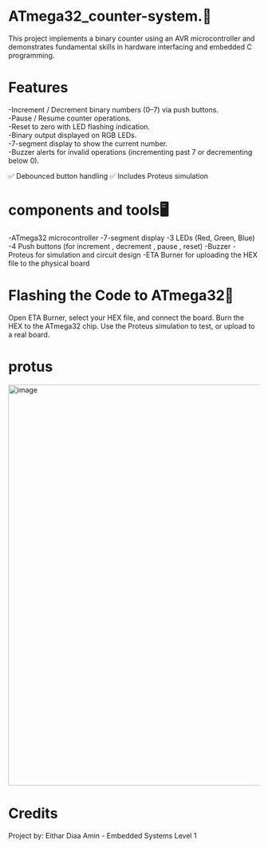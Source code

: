 # ATmega32_counter-system.🧮
This project implements a binary counter using an AVR microcontroller and demonstrates fundamental skills in hardware interfacing and embedded C programming.

# Features 
-Increment / Decrement binary numbers (0–7) via push buttons.  
-Pause / Resume counter operations.  
-Reset to zero with LED flashing indication.  
-Binary output displayed on RGB LEDs.  
-7-segment display to show the current number.  
-Buzzer alerts for invalid operations (incrementing past 7 or decrementing below 0).  

✅ Debounced button handling
✅ Includes Proteus simulation

# components and tools🖥️
-ATmega32 microcontroller
-7-segment display
-3 LEDs (Red, Green, Blue)
-4 Push buttons (for increment , decrement , pause , reset)
-Buzzer
-Proteus for simulation and circuit design
-ETA Burner for uploading the HEX file to the physical board

# Flashing the Code to ATmega32🔌
Open ETA Burner, select your HEX file, and connect the board.
Burn the HEX to the ATmega32 chip.
Use the Proteus simulation to test, or upload to a real board.

# protus 
<img width="1129" height="804" alt="image" src="https://github.com/user-attachments/assets/b48254f4-ef19-43f6-9c94-9dbe130d981a" />

# Credits
Project by: Eithar Diaa Amin - Embedded Systems Level 1


